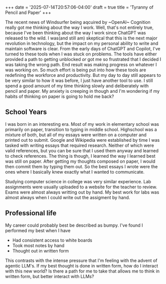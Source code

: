 +++
date = '2025-07-14T20:57:06-04:00'
draft = true
title = 'Tyranny of Pencil and Paper'
+++

The recent news of Windsurfer being aqcuired by ~OpenAI~ Cognition really got me thinking about the way I work.
Well, that's not entirely true, because I've been thinking about the way I work since ChatGPT was released to the wild.
I was(and still am) skeptical that this is the next major revolution in technology, but the impact on my personal ability to write and maintain software is clear.
From the early days of ChatGPT and Copilot, I've turned to these tools when I was stuck on problems.
The tools have either provided a path to getting unblocked _or_ got me so frustrated that I decided I was taking the wrong path.
End result was making progress on whatever I was working on.
So much effort is being put into how these tools are redefining the workforce and productivity.
But my day to day still appears to be very similar to how it was before, I just have another tool to use.
I still spend a good amount of my time thinking slowly and deliberately with pencil and paper.
My anxiety is creeping in though and I'm wondering if my habits of thinking on paper is going to hold me back?

## School Years

I was born in an interesting era.
Most of my work in elementary school was primarily on paper, transition to typing in middle school.
Highschool was a mixture of both, but all of my essays were written on a computer and printed out to submit.
Google and Wikipedia were established by time I was tasked with writing essays that required research.
Neither of which were valid references, but you can be sure that I used them anyway and learned to check references.
The thing is though, I learned the way I learned best was still on paper.
After getting my thoughts composed on paper, I would then commit them by typing them out.
So the best essays I wrote were the ones where I basically knew exactly what I wanted to communicate.

Studying computer science in college was very similar experience.
Lab assignments were usually uploaded to a website for the teacher to review.
Exams were almost always writting out by hand.
My best work for labs was almost always when I could write out the assigment by hand.

## Professional life

My career could probably best be described as bumpy.
I've found I performed my best when I have

- Had consistent access to white boards
- Took most notes by hand
- Thought out in written form

This contrasts with the intense pressure that I'm feeling with the advent of agentic LLM's.
If my best thought is done in written form, how do I interact with this new world?
Is there a path for me to take that allows me to think in written form, but better interact with LLMs?
